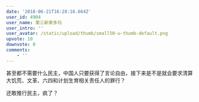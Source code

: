 ```yaml
---
date: '2018-06-21T16:28:16.664Z'
user_id: 4904
user_name: 第三新索多玛
user_intro: ''
user_avatar: /static/upload/thumb/small50-u-thumb-default.png
upvote: 10
downvote: 0
comments:
    - ''
---
```


<div><p>甚至都不需要什么民主，中国人只要获得了言论自由，接下来是不是就会要求清算大饥荒、文革、六四和计划生育相关责任人的罪行？</p><p>还敢推行民主，疯了？</p></div>
